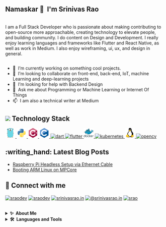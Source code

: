 <h2>Namaskar 🙏 &nbsp;I'm Srinivas Rao  </h2>
<br>
I am a Full Stack Developer who is passionate about making contributing to open-source more approachable, creating technology to elevate people, and building community. I do content on Design and Development.  I really enjoy learning languages and frameworks like Flutter and React Native, as well as work in Medium. I also enjoy wireframing, ui, ux, and design in general.

<h2>  </h2>
 
- 🔭 &nbsp;I’m currently working on something cool projects.
- 👯 &nbsp;I’m looking to collaborate on front-end, back-end, IoT, machine Learning and deep-learning projects
- 🤝 &nbsp;I’m looking for help with Backend Design
- 💬 &nbsp;Ask me about Programming or Machine Learning or Internet Of Things
- 📫 &nbsp;I am also a technical writer at Medium

<h2><img src = "https://media2.giphy.com/media/QssGEmpkyEOhBCb7e1/giphy.gif?cid=ecf05e47a0n3gi1bfqntqmob8g9aid1oyj2wr3ds3mg700bl&rid=giphy.gif" width = 32px>&nbsp;Technology Stack </h2>
  <a href="https://golang.org" target="_blank" rel="noreferrer"> <img src="https://raw.githubusercontent.com/devicons/devicon/master/icons/go/go-original.svg" alt="go" width="32" height="32"/> </a> 
  <a href="https://www.python.org" target="_blank" rel="noreferrer"> <img src="https://raw.githubusercontent.com/devicons/devicon/master/icons/python/python-original.svg" alt="python" width="32" height="32"/> </a>
  <a href="https://www.w3schools.com/cpp/" target="_blank" rel="noreferrer"> <img src="https://raw.githubusercontent.com/devicons/devicon/master/icons/cplusplus/cplusplus-original.svg" alt="cplusplus" width="32" height="32"/> </a> 
    <a href="https://www.cprogramming.com/" target="_blank" rel="noreferrer"> <img src="https://raw.githubusercontent.com/devicons/devicon/master/icons/c/c-original.svg" alt="c" width="32" height="32"/> </a>
  <a href="https://dart.dev" target="_blank" rel="noreferrer"> <img src="https://www.vectorlogo.zone/logos/dartlang/dartlang-icon.svg" alt="dart" width="32" height="32"/> </a> 
  <a href="https://flutter.dev" target="_blank" rel="noreferrer"> <img src="https://www.vectorlogo.zone/logos/flutterio/flutterio-icon.svg" alt="flutter" width="32" height="32"/> </a> 
  <a href="https://www.docker.com/" target="_blank" rel="noreferrer"> <img src="https://raw.githubusercontent.com/devicons/devicon/master/icons/docker/docker-original-wordmark.svg" alt="docker" width="32" height="32"/> </a> 
  </a> <a href="https://kubernetes.io" target="_blank" rel="noreferrer"> <img src="https://www.vectorlogo.zone/logos/kubernetes/kubernetes-icon.svg" alt="kubernetes" width="32" height="32"/> </a>
  <a href="https://www.linux.org/" target="_blank" rel="noreferrer"> <img src="https://raw.githubusercontent.com/devicons/devicon/master/icons/linux/linux-original.svg" alt="linux" width="32" height="32"/> </a> 
  <a href="https://opencv.org/" target="_blank" rel="noreferrer"> <img src="https://www.vectorlogo.zone/logos/opencv/opencv-icon.svg" alt="opencv" width="32" height="32"/> </a> 
 </p>

<h2>:writing_hand:&nbsp;Latest Blog Posts</h2>

<!-- BLOG-POST-LIST:START -->
- [Raspberry Pi Headless Setup via Ethernet Cable](https://medium.com/@srinivasrao.in/raspberry-pi-headless-setup-via-ethernet-cable-7774d7a19f9a?source=rss-c68ee6a8a092------2)
- [Booting ARM Linux on MPCore](https://medium.com/@srinivasrao.in/booting-arm-linux-on-mpcore-95db62dabf50?source=rss-c68ee6a8a092------2)
<!-- BLOG-POST-LIST:END --> 

 <h2>🔗 Connect with me</h2>
 <p align="left">
<a href="https://twitter.com/sraodev" target="blank"><img align="center" src="https://raw.githubusercontent.com/rahuldkjain/github-profile-readme-generator/master/src/images/icons/Social/twitter.svg" alt="sraodev" height="32" width="32" /></a>
<a href="https://linkedin.com/in/sraodev" target="blank"><img align="center" src="https://raw.githubusercontent.com/rahuldkjain/github-profile-readme-generator/master/src/images/icons/Social/linked-in-alt.svg" alt="sraodev" height="32" width="32" /></a>
<a href="https://stackoverflow.com/users/srinivasrao.in" target="blank"><img align="center" src="https://raw.githubusercontent.com/rahuldkjain/github-profile-readme-generator/master/src/images/icons/Social/stack-overflow.svg" alt="srinivasrao.in" height="32" width="32" /></a>
<a href="https://medium.com/@srinivasrao.in" target="blank"><img align="center" src="https://raw.githubusercontent.com/rahuldkjain/github-profile-readme-generator/master/src/images/icons/Social/medium.svg" alt="@srinivasrao.in" height="32" width="32" /></a>
 <a href="https://dev.to/srao" target="blank"><img align="center" src="https://raw.githubusercontent.com/rahuldkjain/github-profile-readme-generator/master/src/images/icons/Social/devto.svg" alt="srao" height="32" width="32" /></a>
</p>

 <br/>
<details>
  <summary><b>✨&nbsp;&nbsp;About&nbsp;Me</b></summary>
  <br/>
 
I am a Principal Engineer with 10+ years experience in developing leading-edge technologies on multiple platforms and operating systems
 
### My Story
Prior to that, I have done Bachelor of Engineering in Computer Science '09' followed by M.Tech from "IIIT Bangalore '12'.

Experienced in Embedded Software Design and Development of Applications, PaaS, Middleware and Hardware Abstraction Layer (HAL) for systems like Smart Phone, SmartThings, Video Surveillance System, Smart Assistant and Wearable.

Strong in C/C++, System Programming, Platform development, OS fundamentals, Data structures and Linux internals.

- Experience in Infrastructure software development for cloud and on-premise in Security, Identity and Access Management domains
- Deep understanding of distributed systems, scalable architectures and Microservices
- Passionate about building scalable, reliable and high-performing applications
- Competent in Solution Architecture and Design
- Technical knowledge of container management (Docker, Kubernetes), real-time data processing, data gathering and analytics.
- Strong computer science engineering background and analytical skills
- Enthusiastic about continuous learning, sharing and blogging
- Experience in product/platform/mobile handset commercialisation.
- Experience in Embedded Linux BSP, and Linux device drivers
- Experience in network protocols, socket programming and awareness of network concepts.
- Excellent communication and technical leadership skills to work with a remote team.
- Experience with standard Linux distributions like Ubuntu and integration of device drivers (both open source and closed source).
- Experience with the latest Linux kernel changes.
- Known for excellent troubleshooting skills – able to analyze code and engineer well-researched, cost-effective and responsive solutions.

</details>


<details>
  <summary><b>🛠️&nbsp;&nbsp;Languages&nbsp;and&nbsp;Tools</b></summary>
  <br/>
 
 
</details>
